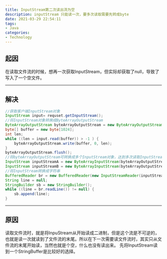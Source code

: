 ```yaml
---
title: InputStream第二次读出流为空
description: inputStream 只能读一次，要多次读取需要先转成byte
date: 2021-03-29 22:54:11
tags:
- Java
categories: 
- Technology
---
```


## 起因

在读取文件流的时候，想再一次获取InputStream，但实际却获取了null，导致了写入了一个空文件。

***

## 解决

```java
//获取客户端InputStream对象
InputStream input= requset.getInputStream();
//将InputStream对象转换成ByteArrayOutputStream
ByteArrayOutputStream byteArrayOutputStream = new ByteArrayOutputStream();  
byte[] buffer = new byte[1024];  
int len;  
while ((len = input.read(buffer)) > -1 ) {  
    byteArrayOutputStream.write(buffer, 0, len);  
}  
byteArrayOutputStream.flush();                
//将byteArrayOutputStream可转换成多个InputStream对象，达到多次读取InputStream效果
InputStream inputStreamA = new ByteArrayInputStream(byteArrayOutputStream.toByteArray());
InputStream inputStreamB = new ByteArrayInputStream(byteArrayOutputStream.toByteArray()); 
//将InputStream转换成字符串
BufferedReader br = new BufferedReader(new InputStreamReader(inputStreamB,"UTF-8"));
String line = null;
StringBuilder sb = new StringBuilder();
while ((line = br.readLine()) != null) {
    sb.append(line);
}
```

***

## 原因

读取文件流时，就是将InpuStream从开始读成二进制，但是这个流是不可逆的，也就是读一次就读到了文件流的末尾。所以在下一次需要读文件流时，其实只从文件流的末尾开始读，当然也就是个空，什么也没有读出来。
先将InputStream读到一个StringBuffer是比较好的选择。
